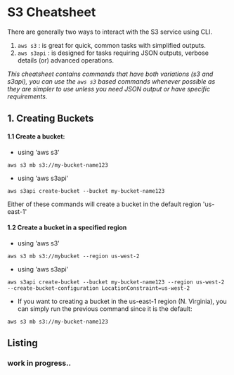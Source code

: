 # S3 Cheatsheet
There are generally two ways to interact with the S3 service using CLI.
 1. ```aws s3``` : is great for quick, common tasks with simplified outputs.
 2. ```aws s3api``` : is designed for tasks requiring JSON outputs, verbose details (or) advanced operations.

*This cheatsheet contains commands that have both variations (s3 and s3api), you can use the ```aws s3``` based commands whenever possible as they are simpler to use unless you need JSON output or have specific requirements.*

## 1. Creating Buckets

#### 1.1 Create a bucket:
- using 'aws s3'
```text
aws s3 mb s3://my-bucket-name123
```
- using 'aws s3api'
```text
aws s3api create-bucket --bucket my-bucket-name123
```
Either of these commands will create a bucket in the default region 'us-east-1'

#### 1.2 Create a bucket in a specified region
- using 'aws s3'
```text
aws s3 mb s3://mybucket --region us-west-2
```
- using 'aws s3api'
```text
aws s3api create-bucket --bucket my-bucket-name123 --region us-west-2 --create-bucket-configuration LocationConstraint=us-west-2
```
- If you want to creating a bucket in the us-east-1 region (N. Virginia), you can simply run the previous command since it is the default:
```text
aws s3 mb s3://my-bucket-name123
```

## Listing
### work in progress..
